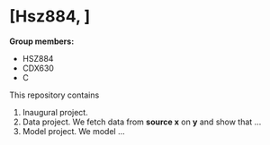 # \[Hsz884, \]

**Group members:**
- HSZ884
- CDX630
- C

This repository contains  
1. Inaugural project. 
2. Data project. We fetch data from **source x** on **y** and show that ...
3. Model project. We model ...
